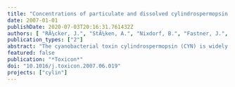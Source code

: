 ```yaml
---
title: "Concentrations of particulate and dissolved cylindrospermopsin in 21 Aphanizomenon-dominated temperate lakes"
date: 2007-01-01
publishDate: 2020-07-03T20:16:31.761432Z
authors: [ "RÃ¼cker, J.", "StÃ¼ken, A.", "Nixdorf, B.", "Fastner, J.", "Chorus, I.", "Wiedner, C." ]
publication_types: ["2"]
abstract: "The cyanobacterial toxin cylindrospermopsin (CYN) is widely distributed in German lakes, but volumetric data for risk assessment are lacking and it is unclear which cyanobacterial species produce CYN in Europe. We therefore analyzed CYN concentration and cyanobacterial composition of 21 German lakes in 2005. CYN was detected in 19 lakes (102 of 115 samples). In total, 45 samples contained particulate CYN only, and 57 contained both dissolved and particulate CYN. The concentrations were 0.002–0.484 mgL-1 for particulate CYN and 0.08–11.75 mgL-1 for dissolved CYN with a maximum of 12.1 mgL-1 total CYN. A drinking-water guideline value of 1 mgL-1 proposed by Humpage and Falconer [2003. Oral toxicity of the cyanobacterial toxin CYN in male Swiss albino mice: determination of no observed adverse effect level for deriving a drinking water guideline value. Environ. Toxicol. 18, 94–103] was exceeded in 18 samples from eight lakes due to high concentrations of dissolved CYN. CYN occurrence in the German lakes could not be ascribed to the three known CYN-producing species Cylindrospermopsis raciborskii, Anabaena bergii and Aphanizomenon flos-aquae, which were detected in some lakes in low abundances. The highest correlation coefficients were observed between particulate CYN and the native Aphanizomenon gracile. It occurred in 98 CYN-positive samples, was the most abundant Nostocales and was the only Nostocales in five samples. This indicates that A. gracile is a potential CYN producer in German lakes."
featured: false
publication: "*Toxicon*"
doi: "10.1016/j.toxicon.2007.06.019"
projects: ["cylin"]
---
```


